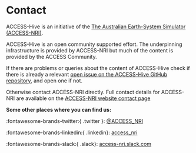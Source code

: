 # Contact

ACCESS-Hive is an initiative of the [The Australian Earth-System Simulator (ACCESS-NRI)][access-about].

ACCESS-Hive is an open community supported effort. The underpinning infrastructure is provided by ACCESS-NRI but much of the content is provided by the ACCESS Community.

If there are problems or queries about the content of ACCESS-Hive check if there is already a relevant [open issue on the ACCESS-Hive GitHub repository][issues], and open one if not.

Otherwise contact ACCESS-NRI directly. Full contact details for ACCESS-NRI are available on the [ACCESS-NRI website contact page][access-contact]

**Some other places where you can find us:**

:fontawesome-brands-twitter:{ .twitter }: [@ACCESS_NRI](https://twitter.com/ACCESS_NRI)

:fontawesome-brands-linkedin:{ .linkedin}: [access_nri](https://www.linkedin.com/in/access-nri)
    
:fontawesome-brands-slack:{ .slack}: [access-nri.slack.com](https://access-nri.slack.com)

[access-about]: https://www.access-nri.org.au/about/what-is-access-nri/
[access-contact]: https://www.access-nri.org.au/contact/
[issues]: https://github.com/ACCESS-Hive/ACCESS-Hive/issues